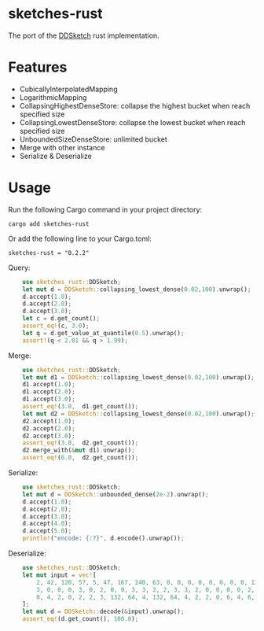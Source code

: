 # sketches-rust
The port of the [DDSketch](https://github.com/DataDog/sketches-java) rust implementation. 

# Features
- CubicallyInterpolatedMapping 
- LogarithmicMapping
- CollapsingHighestDenseStore: collapse the highest bucket when reach specified size
- CollapsingLowestDenseStore: collapse the lowest bucket when reach specified size
- UnboundedSizeDenseStore: unlimited bucket
- Merge with other instance
- Serialize & Deserialize

# Usage

Run the following Cargo command in your project directory:
```
cargo add sketches-rust
```


Or add the following line to your Cargo.toml:
```
sketches-rust = "0.2.2"
```


Query:
```rust
    use sketches_rust::DDSketch;
    let mut d = DDSketch::collapsing_lowest_dense(0.02,100).unwrap();
    d.accept(1.0);
    d.accept(2.0);
    d.accept(3.0);
    let c = d.get_count();
    assert_eq!(c, 3.0);
    let q = d.get_value_at_quantile(0.5).unwrap();
    assert!(q < 2.01 && q > 1.99);
```

Merge:
```rust
    use sketches_rust::DDSketch;
    let mut d1 = DDSketch::collapsing_lowest_dense(0.02,100).unwrap();
    d1.accept(1.0);
    d1.accept(2.0);
    d1.accept(3.0);
    assert_eq!(3.0,  d1.get_count());
    let mut d2 = DDSketch::collapsing_lowest_dense(0.02,100).unwrap();
    d2.accept(1.0);
    d2.accept(2.0);
    d2.accept(3.0);
    assert_eq!(3.0,  d2.get_count());
    d2.merge_with(&mut d1).unwrap();
    assert_eq!(6.0,  d2.get_count());
```

Serialize:
```rust
    use sketches_rust::DDSketch;
    let mut d = DDSketch::unbounded_dense(2e-2).unwrap();
    d.accept(1.0);
    d.accept(2.0);
    d.accept(3.0);
    d.accept(4.0);
    d.accept(5.0);
    println!("encode: {:?}", d.encode().unwrap());

```

Deserialize:
```rust
    use sketches_rust::DDSketch;
    let mut input = vec![
        2, 42, 120, 57, 5, 47, 167, 240, 63, 0, 0, 0, 0, 0, 0, 0, 0, 13, 50, 130, 1, 2, 136, 32, 0,
        3, 0, 0, 0, 3, 0, 2, 0, 0, 3, 3, 2, 2, 3, 3, 2, 0, 0, 0, 0, 2, 0, 2, 2, 2, 4, 4, 132, 64,
        0, 4, 2, 0, 2, 2, 3, 132, 64, 4, 132, 64, 4, 2, 2, 0, 6, 4, 6, 132, 64, 2, 6,
    ];
    let mut d = DDSketch::decode(&input).unwrap();
    assert_eq!(d.get_count(), 100.0);
```

